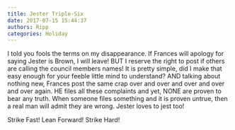 ```yaml
---
title: Jester Triple-Six
date: 2017-07-15 15:44:37
authors: Ripp
categories: Holiday
---
```


 I told you fools the terms on my disappearance. If Frances will apology for saying Jester is Brown, I will leave! BUT I reserve the right to post if others are calling the council members names! It is pretty simple, did I make that easy enough for your feeble little mind to understand? AND talking about nothing new, Frances post the same crap over and over and over and over and over again. HE files all these complaints and yet, NONE are proven to bear any truth. When someone files something and it is proven untrue, then a real man will admit they are wrong. Jester loves to jest too!

Strike Fast! Lean Forward! Strike Hard!